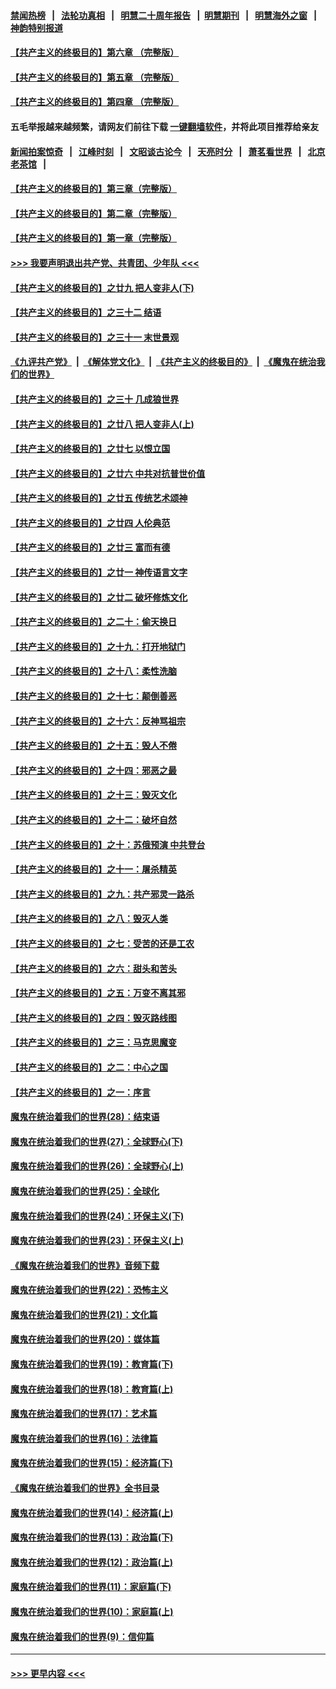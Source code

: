 #### [禁闻热榜](热点新闻.md?=0)  &nbsp;&nbsp;|&nbsp;&nbsp; [法轮功真相](https://github.com/gfw-breaker/truth/blob/master/README.md?=0) &nbsp;&nbsp;|&nbsp;&nbsp; [明慧二十周年报告](https://github.com/gfw-breaker/mh-reports/blob/master/README.md?=0) &nbsp;&nbsp;|&nbsp;&nbsp;[明慧期刊](https://github.com/gfw-breaker/mh-qikan) &nbsp;&nbsp;|&nbsp;&nbsp; [明慧海外之窗](https://github.com/gfw-breaker/mh-news/blob/master/README.md?=0) &nbsp;&nbsp;|&nbsp;&nbsp; [神韵特别报道](https://github.com/gfw-breaker/mh-news/blob/master/shenyun.md?=0)
#### [【共产主义的终极目的】第六章 （完整版）](../pages/nsc422/n11428913.md?t=03071331) 
#### [【共产主义的终极目的】第五章 （完整版）](../pages/nsc422/n11428912.md?t=03071331) 
#### [【共产主义的终极目的】第四章 （完整版）](../pages/nsc422/n11428907.md?t=03071331) 
#### 五毛举报越来越频繁，请网友们前往下载 [一键翻墙软件](https://github.com/gfw-breaker/ssr-accounts)，并将此项目推荐给亲友
#### [新闻拍案惊奇](https://github.com/gfw-breaker/banned-news/blob/master/pages/link4.md) &nbsp;&nbsp;|&nbsp;&nbsp; [江峰时刻](https://github.com/gfw-breaker/banned-news/blob/master/pages/link4.md) &nbsp;&nbsp;|&nbsp;&nbsp; [文昭谈古论今](https://github.com/gfw-breaker/banned-news/blob/master/pages/link4.md) &nbsp;&nbsp;|&nbsp;&nbsp; [天亮时分](https://github.com/gfw-breaker/banned-news/blob/master/pages/link4.md) &nbsp;&nbsp;|&nbsp;&nbsp; [萧茗看世界](https://github.com/gfw-breaker/banned-news/blob/master/pages/link4.md) &nbsp;&nbsp;|&nbsp;&nbsp; [北京老茶馆](https://github.com/gfw-breaker/banned-news/blob/master/pages/link4.md) &nbsp;&nbsp;|&nbsp;&nbsp; 
#### [【共产主义的终极目的】第三章（完整版）](../pages/nsc422/n11428848.md?t=03071331) 
#### [【共产主义的终极目的】第二章（完整版）](../pages/nsc422/n11428831.md?t=03071331) 
#### [【共产主义的终极目的】第一章（完整版）](../pages/nsc422/n11417651.md?t=03071331) 
#### [>>> 我要声明退出共产党、共青团、少年队 <<<](https://github.com/begood0513/goodnews/blob/master/quit/letter.md) 
#### [【共产主义的终极目的】之廿九 把人变非人(下)](../pages/nsc422/n11344140.md?t=03071331) 
#### [【共产主义的终极目的】之三十二 结语](../pages/nsc422/n11360535.md?t=03071331) 
#### [【共产主义的终极目的】之三十一 末世景观](../pages/nsc422/n11351129.md?t=03071331) 
#### [《九评共产党》](https://github.com/begood0513/9ping.md/blob/master/README.md) &nbsp;|&nbsp; [《解体党文化》](../../../../jtdwh.md/blob/master/README.md)  &nbsp;|&nbsp; [《共产主义的终极目的》](../../../../gczydzjmd.md/blob/master/README.md) &nbsp;|&nbsp; [《魔鬼在统治我们的世界》](../../../../mgztzwmdsj.md/blob/master/README.md) 
#### [【共产主义的终极目的】之三十 几成狼世界](../pages/nsc422/n11348280.md?t=03071331) 
#### [【共产主义的终极目的】之廿八 把人变非人(上)](../pages/nsc422/n11340492.md?t=03071331) 
#### [【共产主义的终极目的】之廿七 以恨立国](../pages/nsc422/n11336944.md?t=03071331) 
#### [【共产主义的终极目的】之廿六 中共对抗普世价值](../pages/nsc422/n11324785.md?t=03071331) 
#### [【共产主义的终极目的】之廿五 传统艺术颂神](../pages/nsc422/n11296396.md?t=03071331) 
#### [【共产主义的终极目的】之廿四 人伦典范](../pages/nsc422/n11296397.md?t=03071331) 
#### [【共产主义的终极目的】之廿三 富而有德](../pages/nsc422/n11283598.md?t=03071331) 
#### [【共产主义的终极目的】之廿一 神传语言文字](../pages/nsc422/n11263265.md?t=03071331) 
#### [【共产主义的终极目的】之廿二 破坏修炼文化](../pages/nsc422/n11245728.md?t=03071331) 
#### [【共产主义的终极目的】之二十：偷天换日](../pages/nsc422/n11238846.md?t=03071331) 
#### [【共产主义的终极目的】之十九：打开地狱门](../pages/nsc422/n11206376.md?t=03071331) 
#### [【共产主义的终极目的】之十八：柔性洗脑](../pages/nsc422/n11199994.md?t=03071331) 
#### [【共产主义的终极目的】之十七：颠倒善恶](../pages/nsc422/n11179782.md?t=03071331) 
#### [【共产主义的终极目的】之十六：反神骂祖宗](../pages/nsc422/n11166798.md?t=03071331) 
#### [【共产主义的终极目的】之十五：毁人不倦](../pages/nsc422/n11166792.md?t=03071331) 
#### [【共产主义的终极目的】之十四：邪恶之最](../pages/nsc422/n11150249.md?t=03071331) 
#### [【共产主义的终极目的】之十三：毁灭文化](../pages/nsc422/n11135227.md?t=03071331) 
#### [【共产主义的终极目的】之十二：破坏自然](../pages/nsc422/n11135214.md?t=03071331) 
#### [【共产主义的终极目的】之十：苏俄预演 中共登台](../pages/nsc422/n11118424.md?t=03071331) 
#### [【共产主义的终极目的】之十一：屠杀精英](../pages/nsc422/n11118442.md?t=03071331) 
#### [【共产主义的终极目的】之九：共产邪灵一路杀](../pages/nsc422/n11114139.md?t=03071331) 
#### [【共产主义的终极目的】之八：毁灭人类](../pages/nsc422/n11108503.md?t=03071331) 
#### [【共产主义的终极目的】之七：受苦的还是工农](../pages/nsc422/n11101809.md?t=03071331) 
#### [【共产主义的终极目的】之六：甜头和苦头](../pages/nsc422/n11096971.md?t=03071331) 
#### [【共产主义的终极目的】之五：万变不离其邪](../pages/nsc422/n11091285.md?t=03071331) 
#### [【共产主义的终极目的】之四：毁灭路线图](../pages/nsc422/n11086284.md?t=03071331) 
#### [【共产主义的终极目的】之三：马克思魔变](../pages/nsc422/n11061941.md?t=03071331) 
#### [【共产主义的终极目的】之二：中心之国](../pages/nsc422/n11047728.md?t=03071331) 
#### [【共产主义的终极目的】之一：序言](../pages/nsc422/n11086077.md?t=03071331) 
#### [魔鬼在统治着我们的世界(28)：结束语](../pages/nsc422/n10936246.md?t=03071331) 
#### [魔鬼在统治着我们的世界(27)：全球野心(下)](../pages/nsc422/n10928319.md?t=03071331) 
#### [魔鬼在统治着我们的世界(26)：全球野心(上)](../pages/nsc422/n10900318.md?t=03071331) 
#### [魔鬼在统治着我们的世界(25)：全球化](../pages/nsc422/n10788205.md?t=03071331) 
#### [魔鬼在统治着我们的世界(24)：环保主义(下)](../pages/nsc422/n10695307.md?t=03071331) 
#### [魔鬼在统治着我们的世界(23)：环保主义(上)](../pages/nsc422/n10688613.md?t=03071331) 
#### [《魔鬼在统治着我们的世界》音频下载](../pages/nsc422/n10635553.md?t=03071331) 
#### [魔鬼在统治着我们的世界(22)：恐怖主义](../pages/nsc422/n10614727.md?t=03071331) 
#### [魔鬼在统治着我们的世界(21)：文化篇](../pages/nsc422/n10597706.md?t=03071331) 
#### [魔鬼在统治着我们的世界(20)：媒体篇](../pages/nsc422/n10586579.md?t=03071331) 
#### [魔鬼在统治着我们的世界(19)：教育篇(下)](../pages/nsc422/n10564808.md?t=03071331) 
#### [魔鬼在统治着我们的世界(18)：教育篇(上)](../pages/nsc422/n10526970.md?t=03071331) 
#### [魔鬼在统治着我们的世界(17)：艺术篇](../pages/nsc422/n10499093.md?t=03071331) 
#### [魔鬼在统治着我们的世界(16)：法律篇](../pages/nsc422/n10485969.md?t=03071331) 
#### [魔鬼在统治着我们的世界(15)：经济篇(下)](../pages/nsc422/n10469975.md?t=03071331) 
#### [《魔鬼在统治着我们的世界》全书目录](../pages/nsc422/n10464261.md?t=03071331) 
#### [魔鬼在统治着我们的世界(14)：经济篇(上)](../pages/nsc422/n10457370.md?t=03071331) 
#### [魔鬼在统治着我们的世界(13)：政治篇(下)](../pages/nsc422/n10448270.md?t=03071331) 
#### [魔鬼在统治着我们的世界(12)：政治篇(上)](../pages/nsc422/n10444576.md?t=03071331) 
#### [魔鬼在统治着我们的世界(11)：家庭篇(下)](../pages/nsc422/n10440961.md?t=03071331) 
#### [魔鬼在统治着我们的世界(10)：家庭篇(上)](../pages/nsc422/n10435448.md?t=03071331) 
#### [魔鬼在统治着我们的世界(9)：信仰篇](../pages/nsc422/n10432159.md?t=03071331) 

----
#### [ >>> 更早内容 <<< ](../indexes/nsc422-earlier.md)
